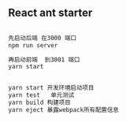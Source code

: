 ## React ant starter

```bash

先启动后端 在3000 端口
npm run server

再启动前端  到3001 端口
yarn start


yarn start 开发环境启动项目
yarn test	单元测试
yarn build 构建项目
yarn eject 暴露webpack所有配置信息
```